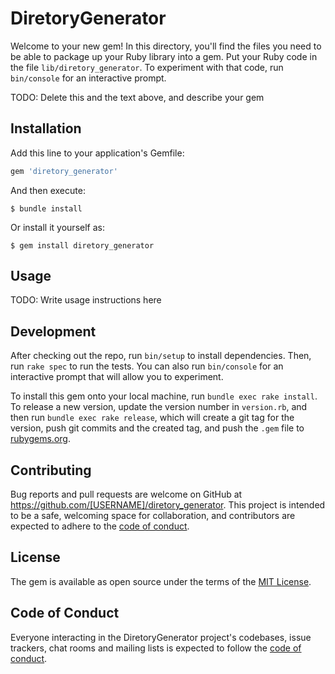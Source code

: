 # DiretoryGenerator

Welcome to your new gem! In this directory, you'll find the files you need to be able to package up your Ruby library into a gem. Put your Ruby code in the file `lib/diretory_generator`. To experiment with that code, run `bin/console` for an interactive prompt.

TODO: Delete this and the text above, and describe your gem

## Installation

Add this line to your application's Gemfile:

```ruby
gem 'diretory_generator'
```

And then execute:

    $ bundle install

Or install it yourself as:

    $ gem install diretory_generator

## Usage

TODO: Write usage instructions here

## Development

After checking out the repo, run `bin/setup` to install dependencies. Then, run `rake spec` to run the tests. You can also run `bin/console` for an interactive prompt that will allow you to experiment.

To install this gem onto your local machine, run `bundle exec rake install`. To release a new version, update the version number in `version.rb`, and then run `bundle exec rake release`, which will create a git tag for the version, push git commits and the created tag, and push the `.gem` file to [rubygems.org](https://rubygems.org).

## Contributing

Bug reports and pull requests are welcome on GitHub at https://github.com/[USERNAME]/diretory_generator. This project is intended to be a safe, welcoming space for collaboration, and contributors are expected to adhere to the [code of conduct](https://github.com/[USERNAME]/diretory_generator/blob/main/CODE_OF_CONDUCT.md).

## License

The gem is available as open source under the terms of the [MIT License](https://opensource.org/licenses/MIT).

## Code of Conduct

Everyone interacting in the DiretoryGenerator project's codebases, issue trackers, chat rooms and mailing lists is expected to follow the [code of conduct](https://github.com/[USERNAME]/diretory_generator/blob/main/CODE_OF_CONDUCT.md).
